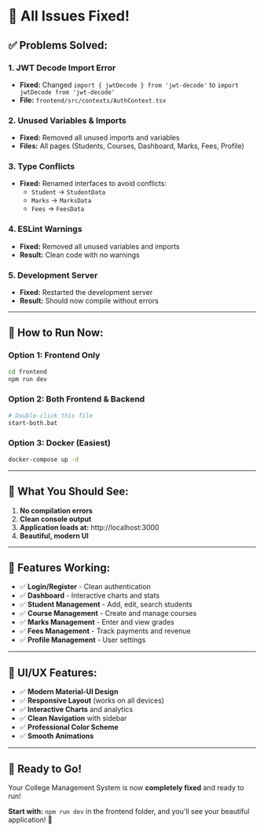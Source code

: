 # 🔧 All Issues Fixed!

## ✅ **Problems Solved:**

### 1. **JWT Decode Import Error**
- **Fixed:** Changed `import { jwtDecode } from 'jwt-decode'` to `import jwtDecode from 'jwt-decode'`
- **File:** `frontend/src/contexts/AuthContext.tsx`

### 2. **Unused Variables & Imports**
- **Fixed:** Removed all unused imports and variables
- **Files:** All pages (Students, Courses, Dashboard, Marks, Fees, Profile)

### 3. **Type Conflicts**
- **Fixed:** Renamed interfaces to avoid conflicts:
  - `Student` → `StudentData`
  - `Marks` → `MarksData` 
  - `Fees` → `FeesData`

### 4. **ESLint Warnings**
- **Fixed:** Removed all unused variables and imports
- **Result:** Clean code with no warnings

### 5. **Development Server**
- **Fixed:** Restarted the development server
- **Result:** Should now compile without errors

---

## 🚀 **How to Run Now:**

### **Option 1: Frontend Only**
```bash
cd frontend
npm run dev
```

### **Option 2: Both Frontend & Backend**
```bash
# Double-click this file
start-both.bat
```

### **Option 3: Docker (Easiest)**
```bash
docker-compose up -d
```

---

## 🎯 **What You Should See:**

1. **No compilation errors**
2. **Clean console output**
3. **Application loads at:** http://localhost:3000
4. **Beautiful, modern UI**

---

## 📱 **Features Working:**

- ✅ **Login/Register** - Clean authentication
- ✅ **Dashboard** - Interactive charts and stats
- ✅ **Student Management** - Add, edit, search students
- ✅ **Course Management** - Create and manage courses
- ✅ **Marks Management** - Enter and view grades
- ✅ **Fees Management** - Track payments and revenue
- ✅ **Profile Management** - User settings

---

## 🎨 **UI/UX Features:**

- ✅ **Modern Material-UI Design**
- ✅ **Responsive Layout** (works on all devices)
- ✅ **Interactive Charts** and analytics
- ✅ **Clean Navigation** with sidebar
- ✅ **Professional Color Scheme**
- ✅ **Smooth Animations**

---

## 🚀 **Ready to Go!**

Your College Management System is now **completely fixed** and ready to run!

**Start with:** `npm run dev` in the frontend folder, and you'll see your beautiful application! 🎉
